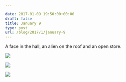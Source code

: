 ```yaml
---

date: 2017-01-09 19:50:00+00:00
draft: false
title: January 9
type: post
url: /blog/2017/1/january-9
---
```


A face in the hall, an alien on the roof and an open store.


  
![](/images/2017-01-09-20171january-9/image-asset.jpeg)

  


  
![](/images/2017-01-09-20171january-9/image-asset.jpeg)

  


  
![](image-asset.gif)

